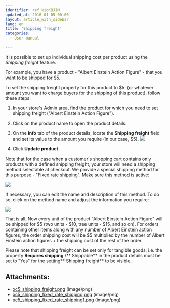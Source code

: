 ```yaml
---
identifier: ref_kioKBJIM
updated_at: 2016-01-05 00:00
layout: article_with_sidebar
lang: en
title: 'Shipping freight'
categories:
  - User manual

---
```



It is possible to set up individual shipping cost per product using the _Shipping freight_ feature.

For example, you have a product - "Albert Einstein Action Figure" - that you want to be shipped for $5\.

To set the shipping freight property for this product to $5  (or whatever amount you want to charge buyers for the shipping of this product), follow these steps:

1.  In your store's Admin area, find the product for which you need to set shipping freight ("Albert Einstein Action Figure").
2.  Click on the product name to open the product details.
3.  On the **Info** tab of the product details, locate the **Shipping freight** field and set its value to the amount you require (in our case, $5).
    ![]({{site.baseurl}}/attachments/9306286/9437371.png?effects=drop-shadow)

4.  Click **Update product**.

Note that for the case when a customer's shopping cart contains only products with a defined shipping freight, your store will need a shipping method selectable at checkout. We provide a special shipping method for this purpose - "Fixed rate shipping". Make sure this method is active:

![]({{site.baseurl}}/attachments/9306286/9437373.png?effects=drop-shadow)

If necessary, you can edit the name and description of this method. To do so, click on the method name and adjust the information you require:

![]({{site.baseurl}}/attachments/9306286/9437374.png?effects=drop-shadow)

That is all. Now every unit of the product "Albert Einstein Action Figure" will be shipped for $5 (two units - $10, tree units - $15, and so on). For orders containing other items along with any number of Albert Einstein action figures, the order shipping cost will be $5 multiplied by the number of Albert Einstein action figures + the shipping cost of the rest of the order.

Please note that shipping freight can be set only for tangible goods; i.e. the property **Requires shipping** /** Shippable** in the product details must be set to "Yes" for the setting** Shipping freight** to be visible.

## Attachments:

* [xc5_shipping_freight.png]({{site.baseurl}}/attachments/9306286/9437371.png) (image/png)
* [xc5_shipping_fixed_rate_shipping.png]({{site.baseurl}}/attachments/9306286/9437373.png) (image/png)
* [xc5_shipping_fixed_rate_shipping1.png]({{site.baseurl}}/attachments/9306286/9437374.png) (image/png)